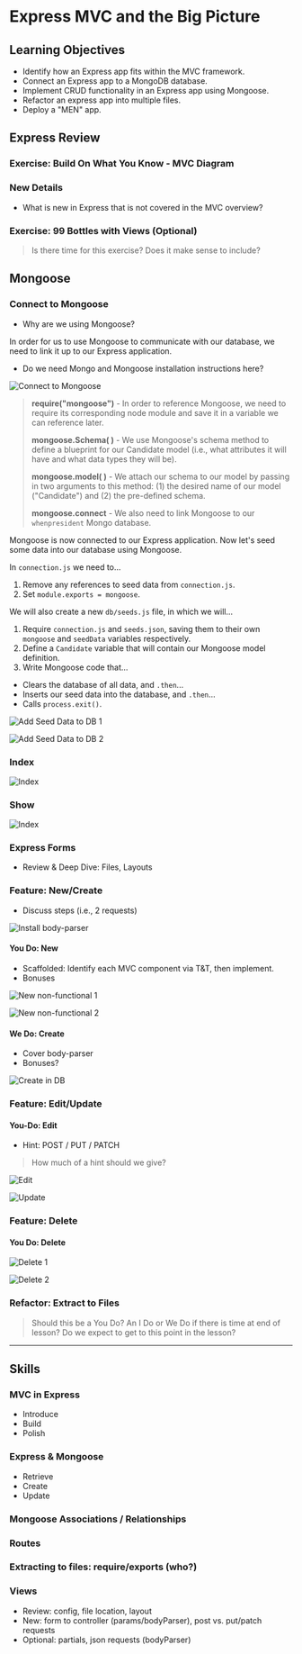 # Express MVC and the Big Picture

## Learning Objectives

* Identify how an Express app fits within the MVC framework.
* Connect an Express app to a MongoDB database.
* Implement CRUD functionality in an Express app using Mongoose.
* Refactor an express app into multiple files.
* Deploy a "MEN" app.

## Express Review

### Exercise: Build On What You Know - MVC Diagram

### New Details
* What is new in Express that is not covered in the MVC overview?

### Exercise: 99 Bottles with Views (Optional)

> Is there time for this exercise? Does it make sense to include?  

## Mongoose

### Connect to Mongoose

* Why are we using Mongoose?

In order for us to use Mongoose to communicate with our database, we need to link it up to our Express application.

* Do we need Mongo and Mongoose installation instructions here?

![Connect to Mongoose](/img/connect-to-mongoose.png)

> **require("mongoose")** - In order to reference Mongoose, we need to require its corresponding node module and save it in a variable we can reference later.  
>  
> **mongoose.Schema( )** - We use Mongoose's schema method to define a blueprint for our Candidate model (i.e., what attributes it will have and what data types they will be).  
>  
> **mongoose.model( )** - We attach our schema to our model by passing in two arguments to this method: (1) the desired name of our model ("Candidate") and (2) the pre-defined schema.  
>  
> **mongoose.connect** - We also need to link Mongoose to our `whenpresident` Mongo database.  

Mongoose is now connected to our Express application. Now let's seed some data into our database using Mongoose.

In `connection.js` we need to...
  1. Remove any references to seed data from `connection.js`.  
  2. Set `module.exports = mongoose`.

We will also create a new `db/seeds.js` file, in which we will...
  1. Require `connection.js` and `seeds.json`, saving them to their own `mongoose` and `seedData` variables respectively.  
  2. Define a `Candidate` variable that will contain our Mongoose model definition.
  3. Write Mongoose code that...
  - Clears the database of all data, and `.then`...
  - Inserts our seed data into the database, and `.then`...
  - Calls `process.exit()`.

![Add Seed Data to DB 1](/img/add-seed-to-db-1.png)

![Add Seed Data to DB 2](/img/add-seed-to-db-2.png)

### Index

![Index](/img/index.png)

### Show

![Index](/img/show.png)

### Express Forms
* Review & Deep Dive: Files, Layouts

### Feature: New/Create
* Discuss steps (i.e., 2 requests)

![Install body-parser](/img/body-parser.png)


#### You Do: New
* Scaffolded: Identify each MVC component via T&T, then implement.
* Bonuses

![New non-functional 1](/img/new-non-functional-1.png)

![New non-functional 2](/img/new-non-functional-2.png)

#### We Do: Create
* Cover body-parser
* Bonuses?

![Create in DB](/img/new-db.png)

### Feature: Edit/Update


#### You-Do: Edit
* Hint: POST / PUT / PATCH  

> How much of a hint should we give?  

![Edit](/img/update-1.png)

![Update](/img/update-2.png)

### Feature: Delete

#### You Do: Delete

![Delete 1](/img/delete-1.png)

![Delete 2](/img/delete-2.png)

### Refactor: Extract to Files

> Should this be a You Do? An I Do or We Do if there is time at end of lesson? Do we expect to get to this point in the lesson?  


--------------  

## Skills

### MVC in Express
* Introduce
* Build
* Polish

### Express & Mongoose
* Retrieve
* Create
* Update

### Mongoose Associations / Relationships

### Routes

### Extracting to files: require/exports (who?)

### Views
* Review: config, file location, layout
* New: form to controller (params/bodyParser), post vs. put/patch requests
* Optional: partials, json requests (bodyParser)
